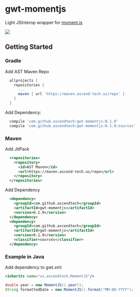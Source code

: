 # gwt-momentjs
Light JSInterop wrapper for [moment.js](http://momentjs.com)

[![](https://jitpack.io/v/ascendtech/gwt-momentjs.svg)](https://jitpack.io/#ascendtech/gwt-momentjs)

## Getting Started

### Gradle

Add AST Maven Repo
```gradle
  allprojects {
    repositories {
      ...
      maven { url 'https://maven.ascend-tech.us/repo' }
    }
  }
```

Add Dependency:
```gradle
  compile 'com.github.ascendtech:gwt-momentjs:0.1.9'
  compile 'com.github.ascendtech:gwt-momentjs:0.1.9:sources'
```

### Maven

Add JitPack
```xml
  <repositories>
    <repository>
      <id>AST Maven</id>
      <url>https://maven.ascend-tech.us/repo</url>
    </repository>
  </repositories>
```
Add Dependency
```xml
  <dependency>
    <groupId>com.github.ascendtech</groupId>
    <artifactId>gwt-momentjs</artifactId>
    <version>0.1.9</version>
  </dependency>
  <dependency>
    <groupId>com.github.ascendtech</groupId>
    <artifactId>gwt-momentjs</artifactId>
    <version>0.1.9</version>
    <classifier>sources</classifier>
  </dependency>
```

### Example in Java

Add dependency to gwt.xml
```xml
<inherits name="us.ascendtech.MomentJS"/>
```

```java
double year = new MomentJS().year();
String formattedDate = new MomentJS().format("MM-DD-YYYY");
```
